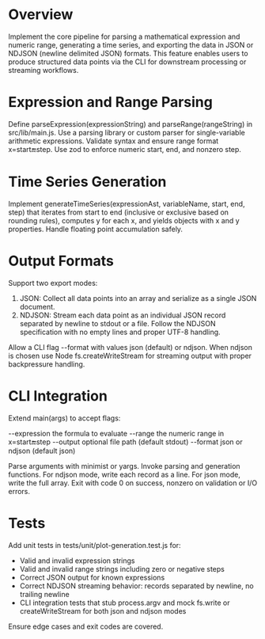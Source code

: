 # Overview

Implement the core pipeline for parsing a mathematical expression and numeric range, generating a time series, and exporting the data in JSON or NDJSON (newline delimited JSON) formats. This feature enables users to produce structured data points via the CLI for downstream processing or streaming workflows.

# Expression and Range Parsing

Define parseExpression(expressionString) and parseRange(rangeString) in src/lib/main.js. Use a parsing library or custom parser for single-variable arithmetic expressions. Validate syntax and ensure range format x=start:end:step. Use zod to enforce numeric start, end, and nonzero step.

# Time Series Generation

Implement generateTimeSeries(expressionAst, variableName, start, end, step) that iterates from start to end (inclusive or exclusive based on rounding rules), computes y for each x, and yields objects with x and y properties. Handle floating point accumulation safely.

# Output Formats

Support two export modes:

1. JSON: Collect all data points into an array and serialize as a single JSON document.
2. NDJSON: Stream each data point as an individual JSON record separated by newline to stdout or a file. Follow the NDJSON specification with no empty lines and proper UTF-8 handling.

Allow a CLI flag --format with values json (default) or ndjson. When ndjson is chosen use Node fs.createWriteStream for streaming output with proper backpressure handling.

# CLI Integration

Extend main(args) to accept flags:

--expression  the formula to evaluate
--range       the numeric range in x=start:end:step
--output      optional file path (default stdout)
--format      json or ndjson (default json)

Parse arguments with minimist or yargs. Invoke parsing and generation functions. For ndjson mode, write each record as a line. For json mode, write the full array. Exit with code 0 on success, nonzero on validation or I/O errors.

# Tests

Add unit tests in tests/unit/plot-generation.test.js for:

- Valid and invalid expression strings
- Valid and invalid range strings including zero or negative steps
- Correct JSON output for known expressions
- Correct NDJSON streaming behavior: records separated by newline, no trailing newline
- CLI integration tests that stub process.argv and mock fs.write or createWriteStream for both json and ndjson modes

Ensure edge cases and exit codes are covered.